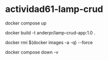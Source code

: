 # actividad61-lamp-crud

docker compose up

docker build -t anderpr/lamp-crud-app:1.0 .

docker rmi $(docker images -a -q) --force

docker compose down -v
